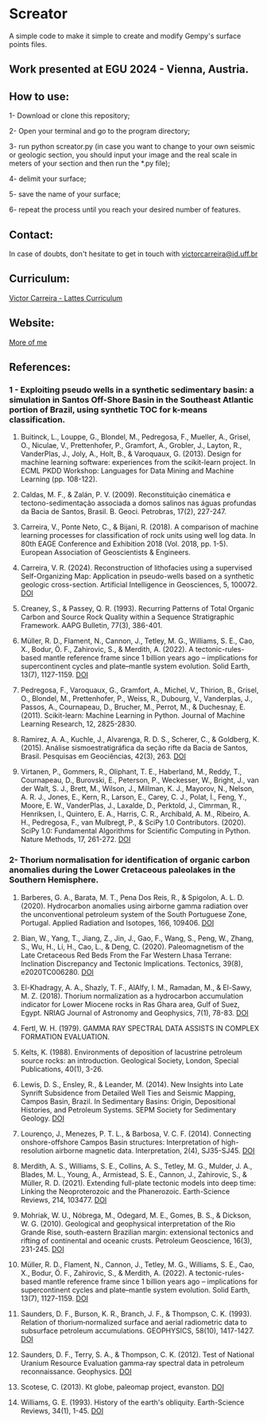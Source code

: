 # Screator

A simple code to make it simple to create and modify Gempy's surface points files.

## Work presented at EGU 2024 - Vienna, Austria.

## How to use:

1- Download or clone this repository;

2- Open your terminal and go to the program directory;

3- run python screator.py (in case you want to change to your own seismic or geologic section, you should input your image and the real scale in meters of your section and then run the *.py file);

4- delimit your surface;

5- save the name of your surface;

6- repeat the process until you reach your desired number of features.

## Contact:

In case of doubts, don't hesitate to get in touch with victorcarreira@id.uff.br 

## Curriculum:

[Victor Carreira - Lattes Curriculum](http://buscatextual.cnpq.br/buscatextual/visualizacv.do;jsessionid=99D3A777CDBF192CFCF301A98FD59EE5.buscatextual_0)

## Website:

[More of me](https://carreiras.netlify.app/)

## References:

### 1 - Exploiting pseudo wells in a synthetic sedimentary basin: a simulation in Santos Off-Shore Basin in the Southeast Atlantic portion of Brazil, using synthetic TOC for k-means classification.

1. Buitinck, L., Louppe, G., Blondel, M., Pedregosa, F., Mueller, A., Grisel, O., Niculae, V., Prettenhofer, P., Gramfort, A., Grobler, J., Layton, R., VanderPlas, J., Joly, A., Holt, B., & Varoquaux, G. (2013). Design for machine learning software: experiences from the scikit-learn project. In ECML PKDD Workshop: Languages for Data Mining and Machine Learning (pp. 108-122).

2. Caldas, M. F., & Zalán, P. V. (2009). Reconstituição cinemática e tectono-sedimentação associada a domos salinos nas águas profundas da Bacia de Santos, Brasil. B. Geoci. Petrobras, 17(2), 227-247.

3. Carreira, V., Ponte Neto, C., & Bijani, R. (2018). A comparison of machine learning processes for classification of rock units using well log data. In 80th EAGE Conference and Exhibition 2018 (Vol. 2018, pp. 1-5). European Association of Geoscientists & Engineers.

4. Carreira, V. R. (2024). Reconstruction of lithofacies using a supervised Self-Organizing Map: Application in pseudo-wells based on a synthetic geologic cross-section. Artificial Intelligence in Geosciences, 5, 100072. [DOI](https://linkinghub.elsevier.com/retrieve/pii/S2666544124000133)

5. Creaney, S., & Passey, Q. R. (1993). Recurring Patterns of Total Organic Carbon and Source Rock Quality within a Sequence Stratigraphic Framework. AAPG Bulletin, 77(3), 386-401. 

6. Müller, R. D., Flament, N., Cannon, J., Tetley, M. G., Williams, S. E., Cao, X., Bodur, Ö. F., Zahirovic, S., & Merdith, A. (2022). A tectonic-rules-based mantle reference frame since 1 billion years ago – implications for supercontinent cycles and plate–mantle system evolution. Solid Earth, 13(7), 1127-1159. [DOI](https://archives.datapages.com/data/bulletns/1992-93/data/pg/0077/0003/0350/0386.htm)

7. Pedregosa, F., Varoquaux, G., Gramfort, A., Michel, V., Thirion, B., Grisel, O., Blondel, M., Prettenhofer, P., Weiss, R., Dubourg, V., Vanderplas, J., Passos, A., Cournapeau, D., Brucher, M., Perrot, M., & Duchesnay, E. (2011). Scikit-learn: Machine Learning in Python. Journal of Machine Learning Research, 12, 2825-2830.

8. Ramirez, A. A., Kuchle, J., Alvarenga, R. D. S., Scherer, C., & Goldberg, K. (2015). Análise sismoestratigráfica da seção rifte da Bacia de Santos, Brasil. Pesquisas em Geociências, 42(3), 263. [DOI](https://doi.org/10.22456/1807-9806.78195)

9. Virtanen, P., Gommers, R., Oliphant, T. E., Haberland, M., Reddy, T., Cournapeau, D., Burovski, E., Peterson, P., Weckesser, W., Bright, J., van der Walt, S. J., Brett, M., Wilson, J., Millman, K. J., Mayorov, N., Nelson, A. R. J., Jones, E., Kern, R., Larson, E., Carey, C. J., Polat, İ., Feng, Y., Moore, E. W., VanderPlas, J., Laxalde, D., Perktold, J., Cimrman, R., Henriksen, I., Quintero, E. A., Harris, C. R., Archibald, A. M., Ribeiro, A. H., Pedregosa, F., van Mulbregt, P., & SciPy 1.0 Contributors. (2020). SciPy 1.0: Fundamental Algorithms for Scientific Computing in Python. Nature Methods, 17, 261-272. [DOI](https://doi.org/10.1038/s41592-019-0686-2)


### 2- Thorium normalisation for identification of organic carbon anomalies during the Lower Cretaceous paleolakes in the Southern Hemisphere. 

1. Barberes, G. A., Barata, M. T., Pena Dos Reis, R., & Spigolon, A. L. D. (2020). Hydrocarbon anomalies using airborne gamma radiation over the unconventional petroleum system of the South Portuguese Zone, Portugal. Applied Radiation and Isotopes, 166, 109406. [DOI](https://doi.org/10.1016/j.apradiso.2020.109406)

2. Bian, W., Yang, T., Jiang, Z., Jin, J., Gao, F., Wang, S., Peng, W., Zhang, S., Wu, H., Li, H., Cao, L., & Deng, C. (2020). Paleomagnetism of the Late Cretaceous Red Beds From the Far Western Lhasa Terrane: Inclination Discrepancy and Tectonic Implications. Tectonics, 39(8), e2020TC006280. [DOI](https://doi.org/10.1029/2020TC006280)

3. El-Khadragy, A. A., Shazly, T. F., AlAlfy, I. M., Ramadan, M., & El-Sawy, M. Z. (2018). Thorium normalization as a hydrocarbon accumulation indicator for Lower Miocene rocks in Ras Ghara area, Gulf of Suez, Egypt. NRIAG Journal of Astronomy and Geophysics, 7(1), 78-83. [DOI](https://doi.org/10.1016/j.nrjag.2018.01.002)

4. Fertl, W. H. (1979). GAMMA RAY SPECTRAL DATA ASSISTS IN COMPLEX FORMATION EVALUATION.

5. Kelts, K. (1988). Environments of deposition of lacustrine petroleum source rocks: an introduction. Geological Society, London, Special Publications, 40(1), 3-26.

6. Lewis, D. S., Ensley, R., & Leander, M. (2014). New Insights into Late Synrift Subsidence from Detailed Well Ties and Seismic Mapping, Campos Basin, Brazil. In Sedimentary Basins: Origin, Depositional Histories, and Petroleum Systems. SEPM Society for Sedimentary Geology. [DOI](https://doi.org/10.5724/gcs.14.33.0098)

7. Lourenço, J., Menezes, P. T. L., & Barbosa, V. C. F. (2014). Connecting onshore-offshore Campos Basin structures: Interpretation of high-resolution airborne magnetic data. Interpretation, 2(4), SJ35-SJ45. [DOI](https://doi.org/10.1190/INT-2014-0007.1)

8. Merdith, A. S., Williams, S. E., Collins, A. S., Tetley, M. G., Mulder, J. A., Blades, M. L., Young, A., Armistead, S. E., Cannon, J., Zahirovic, S., & Müller, R. D. (2021). Extending full-plate tectonic models into deep time: Linking the Neoproterozoic and the Phanerozoic. Earth-Science Reviews, 214, 103477. [DOI](https://doi.org/10.1016/j.earscirev.2020.103477)

9. Mohriak, W. U., Nóbrega, M., Odegard, M. E., Gomes, B. S., & Dickson, W. G. (2010). Geological and geophysical interpretation of the Rio Grande Rise, south-eastern Brazilian margin: extensional tectonics and rifting of continental and oceanic crusts. Petroleum Geoscience, 16(3), 231-245. [DOI](https://doi.org/10.1144/1354-079309-910)

10. Müller, R. D., Flament, N., Cannon, J., Tetley, M. G., Williams, S. E., Cao, X., Bodur, Ö. F., Zahirovic, S., & Merdith, A. (2022). A tectonic-rules-based mantle reference frame since 1 billion years ago – implications for supercontinent cycles and plate–mantle system evolution. Solid Earth, 13(7), 1127-1159. [DOI](https://doi.org/10.5194/se-13-1127-2022)

11. Saunders, D. F., Burson, K. R., Branch, J. F., & Thompson, C. K. (1993). Relation of thorium‐normalized surface and aerial radiometric data to subsurface petroleum accumulations. GEOPHYSICS, 58(10), 1417-1427. [DOI](https://doi.org/10.1190/1.1443357)

12. Saunders, D. F., Terry, S. A., & Thompson, C. K. (2012). Test of National Uranium Resource Evaluation gamma‐ray spectral data in petroleum reconnaissance. Geophysics. [DOI](https://doi.org/10.1190/1.1442271)

13. Scotese, C. (2013). Kt globe, paleomap project, evanston. [DOI](https://doi.org/10.13140/2.1.4501.5688)

14. Williams, G. E. (1993). History of the earth's obliquity. Earth-Science Reviews, 34(1), 1-45. [DOI](https://doi.org/10.1016/0012-8252(93)90004-Q)
